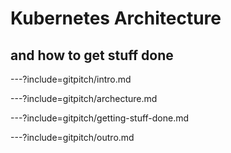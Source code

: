 # Kubernetes Architecture
## and how to get stuff done

---?include=gitpitch/intro.md

---?include=gitpitch/archecture.md

---?include=gitpitch/getting-stuff-done.md

---?include=gitpitch/outro.md
